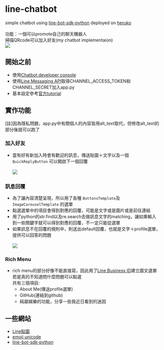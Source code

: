 # line-chatbot
simple chatbot using [line-bot-sdk-python](https://github.com/line/line-bot-sdk-python) deployed on [heruko](https://dashboard.heroku.com/)<br><br>
功能：一個可以promote自己的聊天機器人<br>
掃描QRcode可以加入好友(my chatbot implementaion)<br>
![](https://i.imgur.com/eMsER89.png)
## 開始之前
* 使用[Chatbot developer console](https://developers.line.me/en/)<br>
* 使用[Line Messaging API](https://developers.line.me/en/docs/messaging-api/getting-started/)取得CHANNEL_ACCESS_TOKEN和CHANNEL_SECRET加入app.py<br>
* 基本設定參考[官方tutorial](https://developers.line.me/en/docs/messaging-api/building-sample-bot-with-heroku/)<br>
## 實作功能
[註]因為隱私問題，app.py中有關個人的內容皆用alt_text取代，但修改alt_text的部分後就可以跑了<br>
### 加入好友
* 當有好有新加入時會有歡迎的訊息，傳送貼圖＋文字以及一個 `QuickReplyButton` 可以開啟下一個回覆<br><br>
![](https://i.imgur.com/e57yWhum.jpg)
### 訊息回覆
* 為了讓內容清楚呈現，所以用了各種 `ButtonsTemplate`及`ImageCarouselTemplate` 的選單<br>
* 點選選單中的項目會得到對應的回覆，可能是文字或是圖片或是前往連結<br>
* 用了python的str.find以及re.search去做訊息文字的matching，讓如果輸入到一些關鍵字就可以得到對應的回覆，不一定只能從選單<br>
* 如果訊息不在回覆的規則中，則送出default回覆，也就是文字＋profile選單，提供可以回答的問題<br><br>
![](https://i.imgur.com/GdCWIwdl.png?1)<br>
### Rich Menu
* rich menu的部分好像不能直接寫，因此用了[Line Business ID](https://account.line.biz/login?redirectUri=https%3A%2F%2Fmanager.line.biz%2F%3Fstatus%3Dsuccess)建立圖文選單<br>
若是真的不知道問什麼問題可以點選<br>
共有三個項目:<br>
  * About Me(傳送profile選單)
  * GitHub(連結到github)
  * 純屬娛樂的功能，分享一些我近日看到的迷因
## 一些網站
* [Line貼圖](https://developers.line.biz/media/messaging-api/sticker_list.pdf)
* [emoji unicode](https://unicode.org/emoji/charts/full-emoji-list.html)
* [line-bot-sdk-python](https://github.com/line/line-bot-sdk-python)
